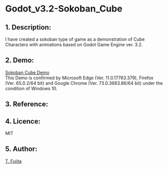 # Godot_v3.2-Sokoban_Cube
## 1. Description:
I have created a sokoban type of game as a demonstration of Cube Characters with animations based on Godot Game Engine ver. 3.2. 
## 2. Demo:
[Sokoban Cube Demo](https://to-fujita.github.io/Godot_v3.2-Sokoban_Cube/Sokoban_Cube.html)  
This Demo is confirmed by Microsoft Edge (Ver. 11.0.17763.379), Firefox (Ver. 65.0.2/64 bit) and Google Chrome (Ver. 73.0.3683.86/64 bit) under the condition of Windows 10.
## 3. Reference:

## 4. Licence:
MIT
## 5. Author:
[T. Fujita](https://github.com/To-Fujita)
